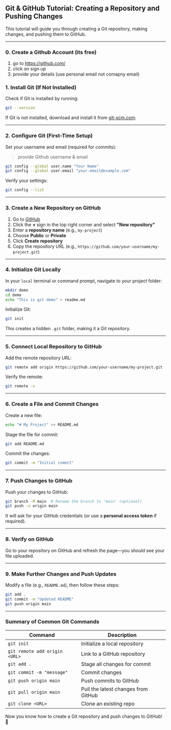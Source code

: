 ## Git & GitHub Tutorial: Creating a Repository and Pushing Changes

This tutorial will guide you through creating a Git repository, making changes, and pushing them to GitHub.

---
### 0. Create a Github Account (its free)
1. go to https://github.com/
2. click on sign up
3. provide your details (use personal email not comapny email)

### **1. Install Git (If Not Installed)**
Check if Git is installed by running:
```sh
git --version
```
If Git is not installed, download and install it from [git-scm.com](https://git-scm.com/).

---

### **2. Configure Git (First-Time Setup)**
Set your username and email (required for commits):
> provide Github username & email 
```sh
git config --global user.name "Your Name"
git config --global user.email "your.email@example.com"
```

Verify your settings:
```sh
git config --list
```

---

### **3. Create a New Repository on GitHub**
1. Go to [GitHub](https://github.com/)
2. Click the **+** sign in the top right corner and select **"New repository"**
3. Enter a **repository name** (e.g., `my-project`)
4. Choose **Public** or **Private**
5. Click **Create repository**
6. Copy the repository URL (e.g., `https://github.com/your-username/my-project.git`)

---

### **4. Initialize Git Locally**
In your `local` terminal or command prompt, navigate to your project folder:
```sh
mkdir demo
cd demo
echo "This is git demo" > readme.md
```
Initialize Git:
```sh
git init
```
This creates a hidden `.git` folder, making it a Git repository.

---

### **5. Connect Local Repository to GitHub**
Add the remote repository URL:
```sh
git remote add origin https://github.com/your-username/my-project.git
```
Verify the remote:
```sh
git remote -v
```

---

### **6. Create a File and Commit Changes**
Create a new file:
```sh
echo "# My Project" >> README.md
```
Stage the file for commit:
```sh
git add README.md
```
Commit the changes:
```sh
git commit -m "Initial commit"
```

---

### **7. Push Changes to GitHub**
Push your changes to GitHub:
```sh
git branch -M main  # Rename the branch to 'main' (optional)
git push -u origin main
```
It will ask for your GitHub credentials (or use a **personal access token** if required).

---

### **8. Verify on GitHub**
Go to your repository on GitHub and refresh the page—you should see your file uploaded.

---

### **9. Make Further Changes and Push Updates**
Modify a file (e.g., `README.md`), then follow these steps:
```sh
git add .
git commit -m "Updated README"
git push origin main
```


---

### **Summary of Common Git Commands**
| Command | Description |
|---------|------------|
| `git init` | Initialize a local repository |
| `git remote add origin <URL>` | Link to a GitHub repository |
| `git add .` | Stage all changes for commit |
| `git commit -m "message"` | Commit changes |
| `git push origin main` | Push commits to GitHub |
| `git pull origin main` | Pull the latest changes from GitHub |
| `git clone <URL>` | Clone an existing repo |

Now you know how to create a Git repository and push changes to GitHub! 🚀
